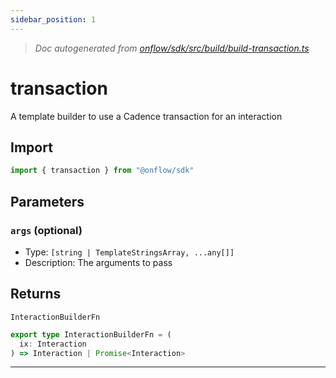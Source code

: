 ```yaml
---
sidebar_position: 1
---
```


> _Doc autogenerated from [onflow/sdk/src/build/build-transaction.ts](https://github.com/onflow/fcl-js/tree/master/packages/sdk/src/build/build-transaction.ts)_

# transaction

A template builder to use a Cadence transaction for an interaction

## Import

```typescript
import { transaction } from "@onflow/sdk"
```


## Parameters

### `args` (optional)
- Type: `[string | TemplateStringsArray, ...any[]]`
- Description: The arguments to pass



## Returns

`InteractionBuilderFn`

```typescript
export type InteractionBuilderFn = (
  ix: Interaction
) => Interaction | Promise<Interaction>
```

---